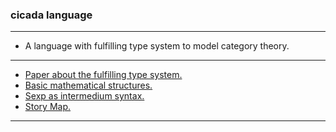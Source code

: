 ### cicada language

------

- A language with fulfilling type system to model category theory.

------

- [Paper about the fulfilling type system.][paper]
- [Basic mathematical structures.][prelude]
- [Sexp as intermedium syntax.][sexp-syntax]
- [Story Map.][story-map]

------

[paper]: https://xieyuheng.github.io/cicada
[prelude]: https://xieyuheng.github.io/cicada/prelude
[sexp-syntax]: https://xieyuheng.github.io/cicada/sexp-syntax
[story-map]: https://xieyuheng.github.io/cicada/story-map
